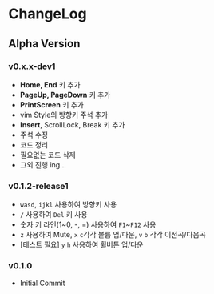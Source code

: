 # ChangeLog

## Alpha Version

### v0.x.x-dev1

- **Home, End** 키 추가
- **PageUp, PageDown** 키 추가
- **PrintScreen** 키 추가
- vim Style의 방향키 주석 추가
- **Insert**, ScrollLock, Break 키 추가
- 주석 수정
- 코드 정리
- 필요없는 코드 삭제
- 그외 진행 ing...

### v0.1.2-release1

- `wasd`, `ijkl` 사용하여 방향키 사용
- `/` 사용하여 `Del` 키 사용
- 숫자 키 라인(1~0, -, =) 사용하여 `F1`~`F12` 사용
- `z` 사용하여 Mute, `x` `c`각각 볼륨 업/다운, `v` `b` 각각 이전곡/다음곡
- [테스트 필요] `y` `h` 사용하여 휠버튼 업/다운

### v0.1.0

- Initial Commit
